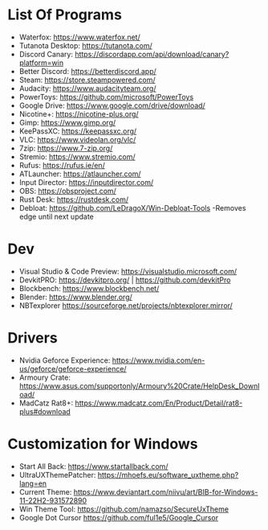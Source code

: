 # List Of Programs 

* Waterfox: https://www.waterfox.net/
* Tutanota Desktop: https://tutanota.com/
* Discord Canary: https://discordapp.com/api/download/canary?platform=win
* Better Discord: https://betterdiscord.app/
* Steam: https://store.steampowered.com/
* Audacity: https://www.audacityteam.org/
* PowerToys: https://github.com/microsoft/PowerToys
* Google Drive: https://www.google.com/drive/download/
* Nicotine+: https://nicotine-plus.org/
* Gimp: https://www.gimp.org/
* KeePassXC: https://keepassxc.org/
* VLC: https://www.videolan.org/vlc/
* 7zip: https://www.7-zip.org/
* Stremio: https://www.stremio.com/
* Rufus: https://rufus.ie/en/
* ATLauncher: https://atlauncher.com/
* Input Director: https://inputdirector.com/
* OBS: https://obsproject.com/
* Rust Desk: https://rustdesk.com/
* Debloat: https://github.com/LeDragoX/Win-Debloat-Tools -Removes edge until next update


# Dev
* Visual Studio & Code Preview: https://visualstudio.microsoft.com/
* DevkitPRO: https://devkitpro.org/ | https://github.com/devkitPro
* Blockbench: https://www.blockbench.net/
* Blender: https://www.blender.org/
* NBTexplorer https://sourceforge.net/projects/nbtexplorer.mirror/



# Drivers
* Nvidia Geforce Experience: https://www.nvidia.com/en-us/geforce/geforce-experience/
* Armoury Crate: https://www.asus.com/supportonly/Armoury%20Crate/HelpDesk_Download/
* MadCatz Rat8+: https://www.madcatz.com/En/Product/Detail/rat8-plus#download


# Customization for Windows
* Start All Back: https://www.startallback.com/
* UltraUXThemePatcher: https://mhoefs.eu/software_uxtheme.php?lang=en
* Current Theme: https://www.deviantart.com/niivu/art/BIB-for-Windows-11-22H2-931572890
* Win Theme Tool: https://github.com/namazso/SecureUxTheme
* Google Dot Cursor https://github.com/ful1e5/Google_Cursor



